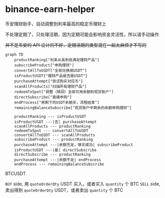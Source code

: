 # binance-earn-helper
币安理财助手，自动调整到利率最高的稳定币理财上

不处理定期了，只处理活期，因为定期可能会影响资金灵活性，所以请手动操作

~~并不是币安的 API 设计的不好，定期活期的类型混在一起太麻烦才不写的~~

```mermaid
graph TD
    productRanking["利率从高到低满足理财产品"]
    subscribeProduct["申购理财"]
    convertAllToUSDT["全部兑换成USDT"]
    isProductUSDT{"理财产品是否是USDT"}
    purchaseAttempt{"尝试购买对应币"}
    scanAllProducts["扫描所有理财产品"]
    redeemToSpot["调整（赎回）全部可用余额到现货账户"]
    directSubscribe["直接申购"]
    endProcess["用剩下的USDT余额买，流程结束"]
    remainingBalanceSubscribe["现货账户中剩余的余额申购理财"]

    productRanking --- isProductUSDT
    isProductUSDT ---|否| purchaseAttempt
    scanAllProducts --- productRanking
    redeemToSpot --- convertAllToUSDT
    convertAllToUSDT --- scanAllProducts
    subscribeProduct --- productRanking
    purchaseAttempt ---|余额充足，够买成功| subscribeProduct
    isProductUSDT ---|是| directSubscribe
    directSubscribe --- productRanking
    purchaseAttempt ---|余额不足| endProcess
    endProcess --- remainingBalanceSubscribe

```
BTCUSDT

`BUY` side, 用 `quoteOrderQty` USDT 买入，或者买入 `quantity` 个 BTC
`SELL` side, 卖出得到 `quoteOrderQty` USDT，或者卖出 `quantity` 个 BTC